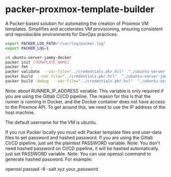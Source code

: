 # packer-proxmox-template-builder
A Packer-based solution for automating the creation of Proxmox VM templates. Simplifies and accelerates VM provisioning, ensuring consistent and reproducible environments for DevOps practices.

```bash
export PACKER_LOG_PATH="/var/log/packer.log"
export PACKER_LOG=1

cd ubuntu-server-jammy-docker
packer init [TEMAPLATE_NAME]
packer fmt .
packer validate  --var-file="../credentials.pkr.hcl"  "./ubuntu-server-jammy-docker.pkr.hcl"
packer build  --var-file="../credentials.pkr.hcl"  "./ubuntu-server-jammy-docker.pkr.hcl"
packer build -debug  --var-file="../credentials.pkr.hcl"  "./ubuntu-server-jammy-docker.pkr.hcl"
```

Note: about RUNNER_IP_ADDRESS variable: This variable is only required if you are using the Gitlab CI/CD pipeline. The reason for this is that the runner is running in Docker, and the Docker container does not have access to the Proxmox API. To get around this, we need to use the IP address of the host machine.

The default username for the VM is ubuntu.

If you run Packer locally you must edit Packer template files and user-data files to set password and hashed password. If you are using the Gitlab CI/CD pipeline, just set the plaintext PASSWORD variable.
Note: You don't need hashed password on CI/CD pipeline, it will be hashed automatically. just set PASSWORD variable.
Note: You can use openssl command to generate hashed password. For example:

openssl passwd -6 -salt xyz your_password